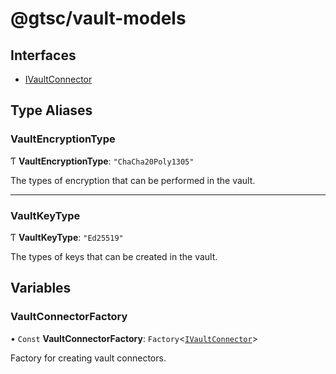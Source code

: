 # @gtsc/vault-models

## Interfaces

- [IVaultConnector](interfaces/IVaultConnector.md)

## Type Aliases

### VaultEncryptionType

Ƭ **VaultEncryptionType**: ``"ChaCha20Poly1305"``

The types of encryption that can be performed in the vault.

___

### VaultKeyType

Ƭ **VaultKeyType**: ``"Ed25519"``

The types of keys that can be created in the vault.

## Variables

### VaultConnectorFactory

• `Const` **VaultConnectorFactory**: `Factory`\<[`IVaultConnector`](interfaces/IVaultConnector.md)\>

Factory for creating vault connectors.
